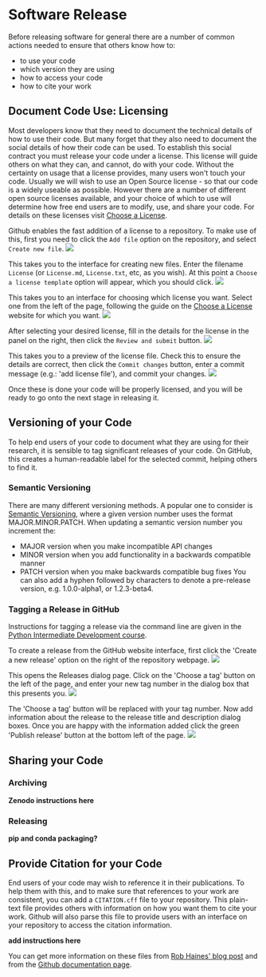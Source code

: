 # Software Release

Before releasing software for general there are a number of common actions needed 
to ensure that others know how to:
- to use your code
- which version they are using
- how to access your code
- how to cite your work

## Document Code Use: Licensing

Most developers know that they need to document the technical details of how to use their code.
But many forget that they also need to document the social details of how their code can be used.
To establish this social contract you must release your code under a license. 
This license will guide others on what they can, and cannot, do with your code.
Without the certainty on usage that a license provides, many users won't touch your code.
Usually we will wish to use an Open Source license - so that our code is a widely useable
as possible. However there are a number of different open source licenses available,
and your choice of which to use will determine how free end users are to modify, use, and 
share your code. For details on these licenses visit [Choose a License](https://choosealicense.com).

Github enables the fast addition of a license to a repository. To make use of this, 
first you need to click the `Add file` option on the repository, and select `Create new file`.
![](fig/1-create_new_file.png)

This takes you to the interface for creating new files. Enter the filename `License` (or `License.md`,
`License.txt`, etc, as you wish). At this point a `Choose a license template` option will appear, which
you should click.
![](fig/2-create_license_file.png)

This takes you to an interface for choosing which license you want. Select one from the left of the page,
following the guide on the [Choose a License](https://choosealicense.com) website for which you want.
![](fig/3-choose_license.png)

After selecting your desired license, fill in the details for the license in the panel on the right, then
click the `Review and submit` button.
![](fig/4-enter_license_details.png)

This takes you to a preview of the license file. Check this to ensure the details are correct, then click
the `Commit changes` button, enter a commit message (e.g.: 'add license file'), and commit your changes.
![](fig/5-review_commit_changes.png)

Once these is done your code will be properly licensed, and you will be ready to go onto the next stage 
in releasing it.

## Versioning of your Code

To help end users of your code to document what they are using for their research,
it is sensible to tag significant releases of your code. On GitHub, this creates a
human-readable label for the selected commit, helping others to find it.

### Semantic Versioning

There are many different versioning methods. A popular one to consider is [Semantic Versioning](https://semver.org/),
where a given version number uses the format MAJOR.MINOR.PATCH. When updating a 
semantic version number you increment the:
- MAJOR version when you make incompatible API changes
- MINOR version when you add functionality in a backwards compatible manner
- PATCH version when you make backwards compatible bug fixes
You can also add a hyphen followed by characters to denote a pre-release version, e.g. 1.0.0-alpha1, or 1.2.3-beta4.

### Tagging a Release in GitHub

Instructions for tagging a release via the command line are given in the [Python Intermediate Development course](https://carpentries-incubator.github.io/python-intermediate-development/42-software-reuse/index.html#tagging-a-release-in-github).

To create a release from the GitHub website interface, first click the 'Create a new release' 
option on the right of the repository webpage.
![](fig/start_github_release.png)

This opens the Releases dialog page. Click on the 'Choose a tag' button on the left of the page, 
and enter your new tag number in the dialog box that this presents you.
![](fig/create_github_release.png)

The 'Choose a tag' button will be replaced with your tag number. Now add information about the release 
to the release title and description dialog boxes. Once you are happy with the information added click
the green 'Publish release' button at the bottom left of the page.
![](fig/create_github_release_2.png)


## Sharing your Code

### Archiving

**Zenodo instructions here**

### Releasing

**pip and conda packaging?**

## Provide Citation for your Code

End users of your code may wish to reference it in their publications. To help them with this,
and to make sure that references to your work are consistent, you can add a `CITATION.cff` file
to your repository. This plain-text file provides others with information on how you want them
to cite your work. Github will also parse this file to provide users with an interface on
your repository to access the citation information.

**add instructions here**

You can get more information on these files from [Rob Haines' blog post](https://research-it.manchester.ac.uk/news/2021/09/09/introducing-software-citation/)
and from the [Github documentation page](https://docs.github.com/en/repositories/managing-your-repositorys-settings-and-features/customizing-your-repository/about-citation-files). 



